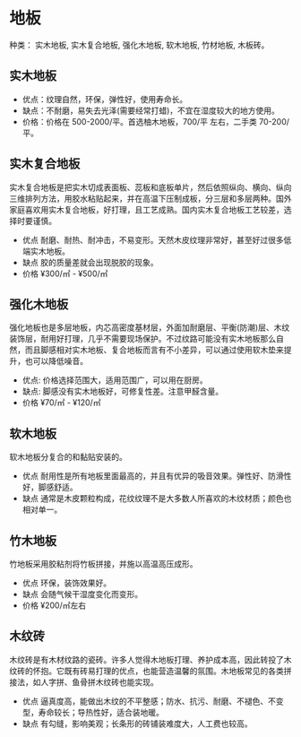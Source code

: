 # 地板
种类： 实木地板, 实木复合地板, 强化木地板, 软木地板, 竹材地板, 木板砖。

## 实木地板
* 优点：纹理自然，环保，弹性好，使用寿命长。  
* 缺点：不耐磨，易失去光泽(需要经常打蜡)，不宜在湿度较大的地方使用。  
* 价格：价格在 500-2000/平。首选柚木地板，700/平 左右，二手类 70-200/平。 

## 实木复合地板
实木复合地板是把实木切成表面板、蕊板和底板单片，然后依照纵向、横向、纵向三维排列方法，用胶水粘贴起来，并在高温下压制成板，分三层和多层两种。国外家庭喜欢用实木复合地板，好打理，且工艺成熟。国内实木复合地板工艺较差，选择时要谨慎。

* 优点 耐磨、耐热、耐冲击，不易变形。天然木皮纹理非常好，甚至好过很多低端实木地板。
* 缺点 胶的质量差就会出现脱胶的现象。
* 价格 ¥300/㎡ - ¥500/㎡

## 强化木地板
强化地板也是多层地板，内芯高密度基材层，外面加耐磨层、平衡(防潮)层、木纹装饰层，耐用好打理，几乎不需要现场保护。不过纹路可能没有实木地板那么自然，而且脚感相对实木地板、复合地板而言有不小差异，可以通过使用软木垫来提升，也可以降低噪音。

* 优点: 价格选择范围大，适用范围广，可以用在厨房。
* 缺点: 脚感没有实木地板好，可修复性差。注意甲醛含量。
* 价格 ¥70/㎡ - ¥120/㎡

## 软木地板
软木地板分复合的和黏贴安装的。

* 优点 耐用性是所有地板里面最高的，并且有优异的吸音效果。弹性好、防滑性好，脚感舒适。
* 缺点 通常是木皮颗粒构成，花纹纹理不是大多数人所喜欢的木纹材质；颜色也相对单一。

## 竹木地板
竹地板采用胶粘剂将竹板拼接，并施以高温高压成形。

* 优点 环保，装饰效果好。
* 缺点 会随气候干湿度变化而变形。
* 价格 ¥200/㎡左右

## 木纹砖
木纹砖是有木材纹路的瓷砖。许多人觉得木地板打理、养护成本高，因此转投了木纹砖的怀抱。它既有砖易打理的优点，也能营造温馨的氛围。木地板常见的各类拼接法，如人字拼、鱼骨拼木纹砖也能实现。

* 优点 逼真度高，能做出木纹的不平整感；防水、抗污、耐磨、不褪色、不变型，寿命较长；导热性好，适合装地暖。  
* 缺点 有勾缝，影响美观；长条形的砖铺装难度大，人工费也较高。


